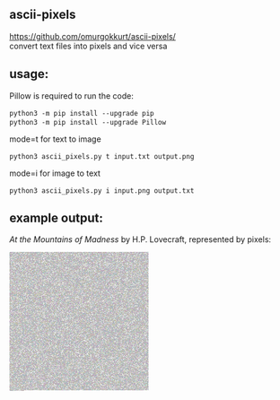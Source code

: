 ## ascii-pixels
https://github.com/omurgokkurt/ascii-pixels/  
convert text files into pixels and vice versa

## usage:
Pillow is required to run the code:
``` 
python3 -m pip install --upgrade pip
python3 -m pip install --upgrade Pillow
```
 
mode=t for text to image
``` 
python3 ascii_pixels.py t input.txt output.png
```
mode=i for image to text
``` 
python3 ascii_pixels.py i input.png output.txt
```

## example output:  
*At the Mountains of Madness* by H.P. Lovecraft, represented by pixels: 
 
![At the Mountains of Madness by H.P. Lovecraft](https://raw.githubusercontent.com/omurgokkurt/ascii-pixels/main/lovecraft.png)

